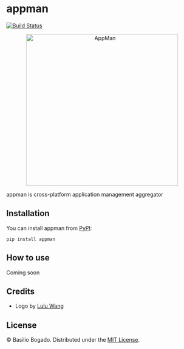 # appman

[![Build Status](https://travis-ci.com/basiliskus/appman.svg?branch=main)](https://travis-ci.com/basiliskus/appman)

<p align="center">
  <a href="https://github.com/basiliskus/appman"><img src="https://user-images.githubusercontent.com/541149/121623429-87264e00-ca24-11eb-97a4-fcb3baebb0b2.png" alt="AppMan" width="400"></a>
</p>

appman is cross-platform application management aggregator

## Installation

You can install appman from [PyPI](https://pypi.org/project/appman/):

    pip install appman

## How to use

Coming soon

## Credits

- Logo by [Lulu Wang](https://luluwang.work/)

## License

© Basilio Bogado. Distributed under the [MIT License](license.md).
